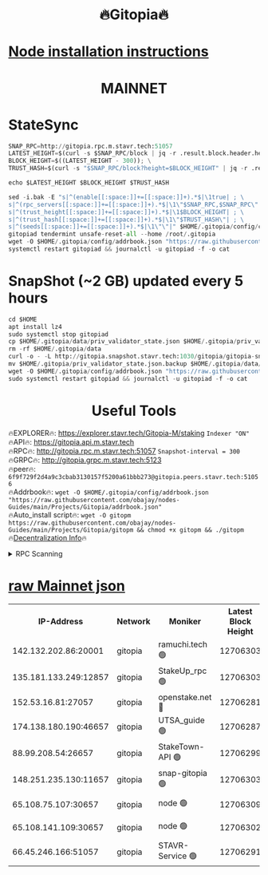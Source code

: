 <h1 align="center"> 🔥Gitopia🔥</h1>

[Node installation instructions](https://github.com/obajay/nodes-Guides/tree/main/Projects/Gitopia)
=

<h1 align="center"> MAINNET</h1>

# StateSync
```python
SNAP_RPC=http://gitopia.rpc.m.stavr.tech:51057
LATEST_HEIGHT=$(curl -s $SNAP_RPC/block | jq -r .result.block.header.height); \
BLOCK_HEIGHT=$((LATEST_HEIGHT - 300)); \
TRUST_HASH=$(curl -s "$SNAP_RPC/block?height=$BLOCK_HEIGHT" | jq -r .result.block_id.hash)

echo $LATEST_HEIGHT $BLOCK_HEIGHT $TRUST_HASH

sed -i.bak -E "s|^(enable[[:space:]]+=[[:space:]]+).*$|\1true| ; \
s|^(rpc_servers[[:space:]]+=[[:space:]]+).*$|\1\"$SNAP_RPC,$SNAP_RPC\"| ; \
s|^(trust_height[[:space:]]+=[[:space:]]+).*$|\1$BLOCK_HEIGHT| ; \
s|^(trust_hash[[:space:]]+=[[:space:]]+).*$|\1\"$TRUST_HASH\"| ; \
s|^(seeds[[:space:]]+=[[:space:]]+).*$|\1\"\"|" $HOME/.gitopia/config/config.toml
gitopiad tendermint unsafe-reset-all --home /root/.gitopia
wget -O $HOME/.gitopia/config/addrbook.json "https://raw.githubusercontent.com/obajay/nodes-Guides/main/Projects/Gitopia/addrbook.json"
systemctl restart gitopiad && journalctl -u gitopiad -f -o cat
```
# SnapShot (~2 GB) updated every 5 hours
```python
cd $HOME
apt install lz4
sudo systemctl stop gitopiad
cp $HOME/.gitopia/data/priv_validator_state.json $HOME/.gitopia/priv_validator_state.json.backup
rm -rf $HOME/.gitopia/data
curl -o - -L http://gitopia.snapshot.stavr.tech:1030/gitopia/gitopia-snap.tar.lz4 | lz4 -c -d - | tar -x -C $HOME/.gitopia --strip-components 2
mv $HOME/.gitopia/priv_validator_state.json.backup $HOME/.gitopia/data/priv_validator_state.json
wget -O $HOME/.gitopia/config/addrbook.json "https://raw.githubusercontent.com/obajay/nodes-Guides/main/Projects/Gitopia/addrbook.json"
sudo systemctl restart gitopiad && journalctl -u gitopiad -f -o cat
```
 <h1 align="center"> Useful Tools</h1>

🔥EXPLORER🔥:      https://explorer.stavr.tech/Gitopia-M/staking  `Indexer "ON"` \
🔥API🔥: 			 		 https://gitopia.api.m.stavr.tech \
🔥RPC🔥:           http://gitopia.rpc.m.stavr.tech:51057              `Snapshot-interval = 300` \
🔥GRPC🔥:          http://gitopia.grpc.m.stavr.tech:5123 \
🔥peer🔥:					 `6f9f729f2d4a9c3cbab3130157f5200a61bbb273@gitopia.peers.stavr.tech:51056` \
🔥Addrbook🔥:    ```wget -O $HOME/.gitopia/config/addrbook.json "https://raw.githubusercontent.com/obajay/nodes-Guides/main/Projects/Gitopia/addrbook.json"``` \
🔥Auto_install script🔥: ```wget -O gitopm https://raw.githubusercontent.com/obajay/nodes-Guides/main/Projects/Gitopia/gitopm && chmod +x gitopm && ./gitopm``` \
🔥[Decentralization Info](https://github.com/obajay/StateSync-snapshots/tree/main/Projects/Gitopia/Decentralization)🔥

<details>
<summary>RPC Scanning</summary>

<h2 align="center"> We scan nodes in real time every 4 hours. And we provide the final result of RPC endpoints.
We cannot influence the operation of these nodes in any way. </h2>


```python
If Voting Power is higher than 0 --> then the Node is a validator of the network and may be subject to attack and be a potential threat to the chain.
```
```python
We marked such validators with a red symbol
```

</details>

[raw Mainnet json](https://rpc-check.gitopm.stavr.tech/gitopm/rpc-gitopm-result.json)
=

<table><tr><th>IP-Address</th><th>Network</th><th>Moniker</th><th>Latest Block Height</th><th>Earliest Block Height</th><th>Catching Up</th><th>Tx Index</th><th>Voting Power</th><th>Scan Time</th></tr><tr><td>142.132.202.86:20001</td><td>gitopia</td><td>ramuchi.tech 🟢</td><td>12706303</td><td>6548337</td><td>False</td><td>on</td><td>0</td><td>2024-01-23T22:01:19.163641279UTC</td></tr><tr><td>135.181.133.249:12857</td><td>gitopia</td><td>StakeUp_rpc 🟢</td><td>12706303</td><td>8010001</td><td>False</td><td>on</td><td>0</td><td>2024-01-23T22:01:19.586031441UTC</td></tr><tr><td>152.53.16.81:27057</td><td>gitopia</td><td>openstake.net 🔴</td><td>12706281</td><td>10455001</td><td>False</td><td>off</td><td>26656</td><td>2024-01-23T22:00:43.660720988UTC</td></tr><tr><td>174.138.180.190:46657</td><td>gitopia</td><td>UTSA_guide 🟢</td><td>12706287</td><td>11194706</td><td>False</td><td>on</td><td>0</td><td>2024-01-23T22:00:52.623160129UTC</td></tr><tr><td>88.99.208.54:26657</td><td>gitopia</td><td>StakeTown-API 🟢</td><td>12706299</td><td>11362501</td><td>False</td><td>on</td><td>0</td><td>2024-01-23T22:01:18.612590675UTC</td></tr><tr><td>148.251.235.130:11657</td><td>gitopia</td><td>snap-gitopia 🟢</td><td>12706303</td><td>11730001</td><td>False</td><td>on</td><td>0</td><td>2024-01-23T22:01:18.881626881UTC</td></tr><tr><td>65.108.75.107:30657</td><td>gitopia</td><td>node 🟢</td><td>12706309</td><td>11907586</td><td>False</td><td>on</td><td>0</td><td>2024-01-23T22:01:30.310235279UTC</td></tr><tr><td>65.108.141.109:30657</td><td>gitopia</td><td>node 🟢</td><td>12706302</td><td>12299845</td><td>False</td><td>on</td><td>0</td><td>2024-01-23T22:01:18.313934438UTC</td></tr><tr><td>66.45.246.166:51057</td><td>gitopia</td><td>STAVR-Service 🟢</td><td>12706291</td><td>12698001</td><td>False</td><td>on</td><td>0</td><td>2024-01-23T22:00:59.391704510UTC</td></tr></table>
